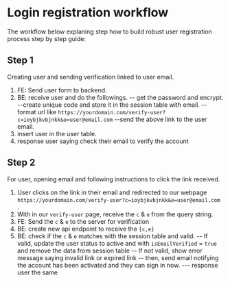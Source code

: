 # Login registration workflow

The workflow below explaning step how to build robust user registration process step by step guide:

## Step 1

Creating user and sending verification linked to user email.

1. FE: Send user form to backend.
2. BE: receive user and do the followings.
   -- get the password and encrypt.
   --create unique code and store it in the session table with email.
   --format url like `https://yourdomain.com/verify-user?c=ioybjkvbjnkk&e=user@email.com`
   --send the above link to the user email.
3. insert user in the user table.
4. response user saying check their email to verify the account

## Step 2

For user, opening email and following instructions to click the link received.

1. User clicks on the link in their email and redirected to our webpage `https://yourdomain.com/verify-user?c=ioybjkvbjnkk&e=user@email.com` .
2. With in our `verify-user` page, receive the `c` & `e` from the query string.
3. FE: Send the `c` & `e` to the server for verification
4. BE: create new api endpoint to receive the `{c,e}`
5. BE: check if the `c` & `e` matches with the session table and valid.
   -- If valid, update the user status to active and with `isEmailVerified` = `true` and remove the data from session table
   -- If not valid, show error message saying invalid link or expired link
   -- then, send email notifying the account has been activated and they can sign in now.
   --- response user the same
